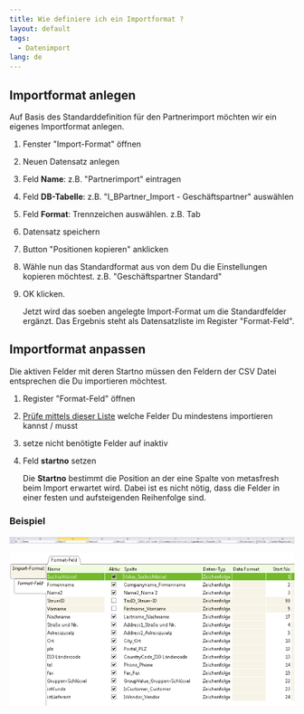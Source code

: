 ```yaml
---
title: Wie definiere ich ein Importformat ?
layout: default
tags:
  - Datenimport
lang: de
---
```


## Importformat anlegen

Auf Basis des Standarddefinition für den Partnerimport möchten wir ein eigenes Importformat anlegen.

1. Fenster "Import-Format" öffnen
1. Neuen Datensatz anlegen
1. Feld **Name**: z.B. "Partnerimport" eintragen
1. Feld **DB-Tabelle**: z.B. "I_BPartner_Import - Geschäftspartner" auswählen   
1. Feld **Format**: Trennzeichen auswählen. z.B. Tab
1. Datensatz speichern
1. Button "Positionen kopieren" anklicken
1. Wähle nun das Standardformat aus von dem Du die Einstellungen kopieren möchtest. z.B. "Geschäftspartner Standard"
1. OK klicken. 

   Jetzt wird das soeben angelegte Import-Format um die Standardfelder ergänzt. Das Ergebnis steht als Datensatzliste im Register "Format-Feld".

## Importformat anpassen

Die aktiven Felder mit deren Startno müssen den Feldern der CSV Datei entsprechen die Du importieren möchtest. 

1. Register "Format-Feld" öffnen
1. [Prüfe mittels dieser Liste](Welche_Felder_kann_ich_importieren) welche Felder Du mindestens importieren kannst / musst
1. setze nicht benötigte Felder auf inaktiv
1. Feld **startno** setzen

   Die **Startno** bestimmt die Position an der eine Spalte von metasfresh beim Import erwartet wird.
   Dabei ist es nicht nötig, dass die Felder in einer festen und aufsteigenden Reihenfolge sind.
   

### Beispiel


![img](../images/de_excel_spalten.png)


![img](../images/de_importformat.png)